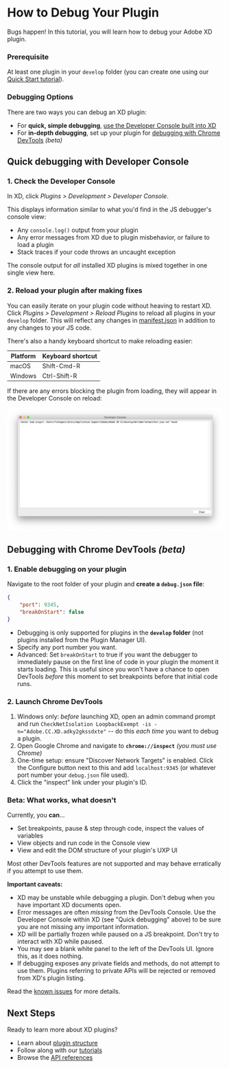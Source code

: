 # How to Debug Your Plugin

Bugs happen! In this tutorial, you will learn how to debug your Adobe XD plugin.

### Prerequisite

At least one plugin in your `develop` folder (you can create one using our [Quick Start tutorial](/tutorials/quick-start)).

### Debugging Options

There are two ways you can debug an XD plugin:

* For **quick, simple debugging**, [use the Developer Console built into XD](#quick-debugging-with-developer-console)
* For **in-depth debugging**, set up your plugin for [debugging with Chrome DevTools](#debugging-with-chrome-devtools-beta) _(beta)_


## Quick debugging with Developer Console

### 1. Check the Developer Console

In XD, click _Plugins > Development > Developer Console_.

This displays information similar to what you'd find in the JS debugger's console view:
* Any `console.log()` output from your plugin
* Any error messages from XD due to plugin misbehavior, or failure to load a plugin
* Stack traces if your code throws an uncaught exception

The console output for _all_ installed XD plugins is mixed together in one single view here.

### 2. Reload your plugin after making fixes

You can easily iterate on your plugin code without heaving to restart XD. Click _Plugins > Development > Reload Plugins_ to reload all plugins in your `develop` folder. This will reflect any changes in [manifest.json](/reference/structure/manifest.md) in addition to any changes to your JS code.

There's also a handy keyboard shortcut to make reloading easier:

| Platform      | Keyboard shortcut  |
| ------------- | -------------      |
| macOS         | Shift-Cmd-R        |
| Windows       | Ctrl-Shift-R       |

If there are any errors blocking the plugin from loading, they will appear in the Developer Console on reload:

![Error during reload](/images/reload-error.png)


## Debugging with Chrome DevTools _(beta)_

### 1. Enable debugging on your plugin

Navigate to the root folder of your plugin and **create a `debug.json` file**:

```json
{
    "port": 9345,
    "breakOnStart": false
}
```

* Debugging is only supported for plugins in the **`develop` folder** (not plugins installed from the Plugin Manager UI).
* Specify any port number you want.
* Advanced: Set `breakOnStart` to true if you want the debugger to immediately pause on the first line of code in your plugin the moment it starts loading. This is useful since you won't have a chance to open DevTools _before_ this moment to set breakpoints before that initial code runs.

### 2. Launch Chrome DevTools

1. Windows only: _before_ launching XD, open an admin command prompt and run `CheckNetIsolation LoopbackExempt -is -n="Adobe.CC.XD.adky2gkssdxte"` -- do this _each time_ you want to debug a plugin.
2. Open Google Chrome and navigate to **`chrome://inspect`** _(you must use Chrome)_
3. One-time setup: ensure "Discover Network Targets" is enabled. Click the Configure button next to this and add `localhost:9345` (or whatever port number your `debug.json` file used).
4. Click the "inspect" link under your plugin's ID.

### Beta: What works, what doesn't

Currently, you **can**...
* Set breakpoints, pause & step through code, inspect the values of variables
* View objects and run code in the Console view
* View and edit the DOM structure of your plugin's UXP UI

Most other DevTools features are not supported and may behave erratically if you attempt to use them.

**Important caveats:**
* XD may be unstable while debugging a plugin. Don't debug when you have important XD documents open.
* Error messages are often _missing_ from the DevTools Console. Use the Developer Console within XD (see "Quick debugging" above) to be sure you are not missing any important information.
* XD will be partially frozen while paused on a JS breakpoint. Don't try to interact with XD while paused.
* You may see a blank white panel to the left of the DevTools UI. Ignore this, as it does nothing.
* If debugging exposes any private fields and methods, do not attempt to use them. Plugins referring to private APIs will be rejected or removed from XD's plugin listing.

Read the [known issues](/known-issues.md#debugging) for more details.


## Next Steps

Ready to learn more about XD plugins?

- Learn about [plugin structure](/reference/structure/)
- Follow along with our [tutorials](/tutorials)
- Browse the [API references](/reference/how-to-read.md)
